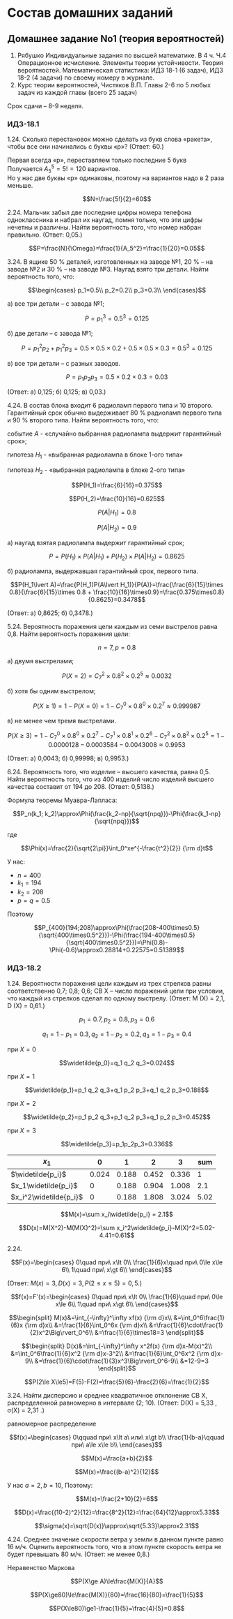# Состав домашних заданий

## Домашнее задание No1 (теория вероятностей)
1. Рябушко Индивидуальные задания по высшей математике. В 4 ч. Ч.4 Операционное исчисление. Элементы теории устойчивости. Теория вероятностей. Математическая статистика: ИДЗ 18-1 (6 задач), ИДЗ 18-2 (4 задачи) по своему номеру в журнале.
2. Курс теории вероятностей, Чистяков В.П. Главы 2-6 по 5 любых задач из каждой главы (всего 25 задач)

Срок сдачи – 8-9 неделя.

### ИДЗ-18.1

1.24. Сколько перестановок можно сделать из букв слова «ракета», чтобы все они начинались с буквы «р»? (Ответ: 60.)

Первая всегда «р», переставляем только последние $5$ букв  
Получается $A_5^5=5!=120$ вариантов.  
Но у нас две буквы «р» одинаковы, поэтому на вариантов надо в $2$ раза меньше.

$$N=\frac{5!}{2}=60$$

2.24. Мальчик забыл две последние цифры номера телефона одноклассника и набрал их наугад, помня только, что эти цифры нечетны и различны. Найти вероятность того, что номер набран правильно. (Ответ: 0,05.)

$$P=\frac{N}{\Omega}=\frac{1}{A_5^2}=\frac{1}{20}=0.05$$

3.24. В ящике 50 % деталей, изготовленных на заводе №1, 20 % – на заводе №2 и 30 % – на заводе №3. Наугад взято три детали. Найти вероятность того, что:  

$$\begin{cases}
    p_1=0.5\\
    p_2=0.2\\
    p_3=0.3\\
\end{cases}$$

а) все три детали – с завода №1; 

$$P=p_1^3=0.5^3=0.125$$

б) две детали – с завода №1; 

$$P=p_1^2p_2+p_1^2p_3=0.5\times 0.5\times 0.2 + 0.5\times 0.5\times 0.3 = 0.5^3 = 0.125$$

в) все три детали – с разных заводов. 

$$P=p_1p_2p_3=0.5\times 0.2\times 0.3 = 0.03$$

(Ответ: а) 0,125; б) 0,125; в) 0,03.)

4.24. В состав блока входит 6 радиоламп первого типа и 10 второго. Гарантийный срок обычно выдерживает 80 % радиоламп первого типа и 90 % второго типа. Найти вероятность того, что: 

событие $A$ - «случайно выбранная радиолампа выдержит гарантийный срок»;

гипотеза $H_1$ - «выбранная радиолампа в блоке 1-ого типа»

гипотеза $H_2$ - «выбранная радиолампа в блоке 2-ого типа»

$$P(H_1)=\frac{6}{16}=0.375$$

$$P(H_2)=\frac{10}{16}=0.625$$

$$P(A\lvert H_1) = 0.8$$

$$P(A\lvert H_2) = 0.9$$

а) наугад взятая радиолампа выдержит гарантийный срок; 

$$P=P(H_1)\times P(A\lvert H_1) + P(H_2)\times P(A\lvert H_2) = 0.8625$$

б) радиолампа, выдержавшая гарантийный срок, первого типа. 

$$P(H_1\lvert A)=\frac{P(H_1)P(A\lvert H_1)}{P(A)}=\frac{\frac{6}{15}\times 0.8}{\frac{6}{15}\times 0.8 + \frac{10}{16}\times0.9}=\frac{0.375\times0.8}{0.8625}=0.3478$$

(Ответ: а) 0,8625; б) 0,3478.)

5.24. Вероятность поражения цели каждым из семи выстрелов равна 0,8. Найти вероятность поражения цели:

$$n=7, p=0.8$$

а) двумя выстрелами; 

$$P(X=2)=C_7^2\times0.8^2\times0.2^5\approx0.0032$$

б) хотя бы одним выстрелом; 

$$P(X\ge 1)=1-P(X=0)=1-C_7^0\times0.8^0\times0.2^7\approx0.999987$$

в) не менее чем тремя выстрелами. 

$$P(X\ge3)=1-C_7^0\times0.8^0\times0.2^7-C_7^1\times0.8^1\times0.2^6-C_7^2\times0.8^2\times0.2^5=1-0.0000128-0.0003584-0.0043008\approx0.9953$$

(Ответ: а) 0,0043; б) 0,99998; в) 0,9953.)

6.24. Вероятность того, что изделие – высшего качества, равна 0,5. Найти вероятность того, что из 400 изделий число изделий высшего качества составит от 194 до 208. (Ответ: 0,5138.)

Формула теоремы Муавра-Лапласа:

$$P_n(k_1; k_2)\approx\Phi(\frac{k_2-np}{\sqrt{npq}})-\Phi(\frac{k_1-np}{\sqrt{npq}})$$

где

$$\Phi(x)=\frac{2}{\sqrt{2\pi}}\int_0^xe^{-\frac{t^2}{2}} {\rm d}t$$

У нас:
- $n=400$
- $k_1=194$
- $k_2=208$
- $p=q=0.5$

Поэтому

$$P_{400}(194;208)\approx\Phi(\frac{208-400\times0.5}{\sqrt{400\times0.5^2}})-\Phi(\frac{194-400\times0.5}{\sqrt{400\times0.5^2}})=\Phi(0.8)-\Phi(-0.6)\approx0.28814+0.22575=0.51389$$

### ИДЗ-18.2

1.24. Вероятности поражения цели каждым из трех стрелков равны соответственно 0,7; 0,8; 0,6; СВ Х – число поражений цели при условии, что каждый из стрелков сделал по одному выстрелу. (Ответ: M (X) = 2,1, D (X) = 0,61.)

$$p_1=0.7,p_2=0.8,p_3=0.6$$

$$q_1=1-p_1=0.3,q_2=1-p_2=0.2,q_3=1-p_3=0.4$$

при $X=0$

$$\widetilde{p_0}=q_1 q_2 q_3=0.024$$

при $X=1$

$$\widetilde{p_1}=p_1 q_2 q_3+q_1 p_2 p_3+q_1 q_2 p_3=0.188$$

при $X=2$

$$\widetilde{p_2}=p_1 p_2 q_3+p_1 q_2 p_3+q_1 p_2 p_3=0.452$$

при $X=3$

$$\widetilde{p_3}=p_1p_2p_3=0.336$$

$x_1$ | 0 | 1 | 2 | 3 | sum
---|---|---|---|---|---
$\widetilde{p_i}$      | 0.024 | 0.188 | 0.452 | 0.336 | 1 
$x_1\widetilde{p_i}$   | 0     | 0.188 | 0.904 | 1.008 | 2.1
$x_i^2\widetilde{p_i}$ | 0     | 0.188 | 1.808 | 3.024 | 5.02

$$M(x)=\sum x_i\widetilde{p_i} = 2.1$$

$$D(x)=M(X^2)-M(M(X)^2)=\sum x_i^2\widetilde{p_i}-M(X)^2=5.02-4.41=0.61$$

2.24. 

$$F(x)=\begin{cases}
    0\quad при\ x\lt 0\\
    \frac{1}{6}x\quad при\ 0\le x\le 6\\
    1\quad при\ x\gt 6\\
\end{cases}$$

(Ответ: $M(x) = 3, D(x) = 3, P(2≤x≤5) = 0,5$.)

$$f(x)=F'(x)=\begin{cases}
    0\quad при\ x\lt 0\\
    \frac{1}{6}\quad при\ 0\le x\le 6\\
    1\quad при\ x\gt 6\\
\end{cases}$$

$$\begin{split}
    M(x)&=\int_{-\infty}^\infty xf(x) {\rm d}x\\
    &=\int_0^6\frac{1}{6}x {\rm d}x\\
    &=\frac{1}{6}\int_0^6x {\rm d}x\\
    &=\frac{1}{6}\cdot\frac{1}{2}x^2\Big\rvert_0^6\\
    &=\frac{1}{6}\times18=3
\end{split}$$

$$\begin{split}
    D(x)&=\int_{-\infty}^\infty x^2f(x) {\rm d}x-M(x)^2\\
    &=\int_0^6\frac{1}{6}x^2 {\rm d}x-3^2\\
    &=\frac{1}{6}\int_0^6x^2 {\rm d}x-9\\
    &=\frac{1}{6}\cdot\frac{1}{3}x^3\Big\rvert_0^6-9\\
    &=12-9=3
\end{split}$$

$$P(2\le X\le5)=F(5)-F(2)=\frac{5}{6}-\frac{2}{6}=\frac{1}{2}$$

3.24. Найти дисперсию и среднее квадратичное отклонение СВ Х, распределенной равномерно в интервале (2; 10). (Ответ: D(X) = 5,33 , σ(X) = 2,31 .)

равномерное распределение

$$f(x)=\begin{cases}
    0\qquad при\ x\lt a\ или\ x\gt b\\
    \frac{1}{b-a}\qquad при\ a\le x\le b\\
\end{cases}$$

$$M(x)=\frac{a+b}{2}$$

$$M(x)=\frac{(b-a)^2}{12}$$

У нас $a=2,b=10$, Поэтому:

$$M(x)=\frac{2+10}{2}=6$$

$$D(x)=\frac{(10-2)^2}{12}=\frac{8^2}{12}=\frac{64}{12}\approx5.33$$

$$\sigma(x)=\sqrt{D(x)}\approx\sqrt{5.33}\approx2.31$$

4.24. Среднее значение скорости ветра у земли в данном пункте равно 16 м/ч. Оценить вероятность того, что в этом пункте скорость ветра не будет превышать 80 м/ч. (Ответ: не менее 0,8.)

Неравенство Маркова

$$P(X\ge A)\le\frac{M(X)}{A}$$

$$P(X\ge80)\le\frac{M(X)}{80}=\frac{16}{80}=\frac{1}{5}$$

$$P(X\le80)\ge1-\frac{1}{5}=\frac{4}{5}=0.8$$